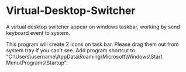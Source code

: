 # Virtual-Desktop-Switcher
A virtual desktop switcher appear on windows taskbar, working by send keyboard event to system.

This program will create 2 icons on task bar. Please drag them out from system tray if you can't see.
Add program shortcut to "C:\Users\username\AppData\Roaming\Microsoft\Windows\Start Menu\Programs\Startup".
